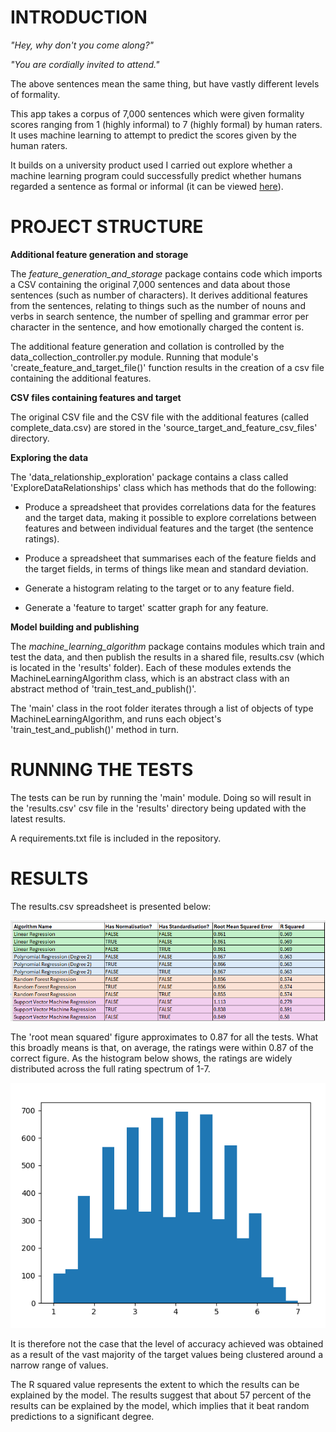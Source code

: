 INTRODUCTION
============

_"Hey, why don't you come along?"_

_"You are cordially invited to attend."_

The above sentences mean the same thing, but have vastly different levels of formality. 

This app takes a corpus of 7,000 sentences which were given formality scores ranging from 1 (highly informal) to 7 
(highly formal) by human raters. It uses machine learning to attempt to predict the scores given by the human raters.

It builds on a university product used I carried out explore whether a machine learning program could successfully 
predict whether humans regarded a sentence as formal or informal (it can be viewed [here](https://github.com/JeffW12345/formality-classification-using-machine-learning )).

PROJECT STRUCTURE
=================

**Additional feature generation and storage**

The _feature_generation_and_storage_ package contains code which imports a CSV containing the original 7,000 sentences 
and data about those sentences (such as number of characters). It derives additional features from the sentences, 
relating to things such as the number of nouns and verbs in search sentence, the number of spelling and grammar error per 
character in the sentence, and how emotionally charged the content is. 

The additional feature generation and collation is controlled by the data_collection_controller.py module. Running that
module's 'create_feature_and_target_file()' function results in the creation of a csv file containing the additional 
features. 

**CSV files containing features and target**

The original CSV file and the CSV file with the additional features (called complete_data.csv) are stored in the 
'source_target_and_feature_csv_files' directory.

**Exploring the data**

The 'data_relationship_exploration' package contains a class called 'ExploreDataRelationships' class which has methods 
that do the following:

- Produce a spreadsheet that provides correlations data for the features and the target data, making it possible to 
explore correlations between features and between individual features and the target (the sentence ratings).

- Produce a spreadsheet that summarises each of the feature fields and the target fields, in terms of things like mean 
and standard deviation. 

- Generate a histogram relating to the target or to any feature field. 

- Generate a 'feature to target' scatter graph for any feature.

**Model building and publishing**

The _machine_learning_algorithm_ package contains modules which train and test the data, and then publish the results in 
a shared file, results.csv (which is located in the 'results' folder). Each of these modules extends the 
MachineLearningAlgorithm class, which is an abstract class with an abstract method of 'train_test_and_publish()'. 

The 'main' class in the root folder iterates through a list of objects of type MachineLearningAlgorithm, and runs each
object's 'train_test_and_publish()' method in turn. 

RUNNING THE TESTS
=================

The tests can be run by running the 'main' module. Doing so will result in the 'results.csv' csv file in the 'results' 
directory being updated with the latest results.

A requirements.txt file is included in the repository. 

RESULTS
=======

The results.csv spreadsheet is presented below:

![img.png](results_table.png)

The 'root mean squared' figure approximates to 0.87 for all the tests. What this broadly means is that, on average, 
the ratings were within 0.87 of the correct figure. As the histogram below shows, the ratings are widely distributed 
across the full rating spectrum of 1-7. 


![img_1.png](distribution_of_formality_scores_histogram.png)

It is therefore not the case that the level of accuracy achieved was obtained as a result of the vast majority of the 
target values being clustered around a narrow range of values. 

The R squared value represents the extent to which the results can be explained by the model. The results suggest that 
about 57 percent of the results can be explained by the model, which implies that it beat random predictions to a 
significant degree.